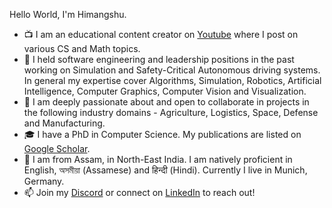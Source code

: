 Hello World, I'm Himangshu.

- 📺 I am an educational content creator on [Youtube](https://www.youtube.com/channel/UCrip_x8QZ7GLTykFWJgS5Ww) where I post on various CS and Math topics.
- 🚙 I held software engineering and leadership positions in the past working on Simulation and Safety-Critical Autonomous driving systems. In general my expertise cover Algorithms, Simulation, Robotics, Artificial Intelligence, Computer Graphics, Computer Vision and Visualization. 
- 🌱 I am deeply passionate about and open to collaborate in projects in the following industry domains - Agriculture, Logistics, Space, Defense and Manufacturing.
- 🎓 I have a PhD in Computer Science. My publications are listed on [Google Scholar](https://scholar.google.com/citations?hl=en&user=B6UDagwAAAAJ).
- 🏡 I am from Assam, in North-East India. I am natively proficient in English, অসমীয়া (Assamese) and हिन्दी (Hindi). Currently I live in Munich, Germany. 
- 📫 Join my [Discord](https://discord.gg/kRkeYEKc) or connect on [LinkedIn](https://www.linkedin.com/in/himangshu-saikia-phd-a4a4711b/) to reach out!

<!--
**hsaikia/hsaikia** is a ✨ _special_ ✨ repository because its `README.md` (this file) appears on your GitHub profile.

Here are some ideas to get you started:

- 🔭 I’m currently working on ...
- 🌱 I’m currently learning ...
- 👯 I’m looking to collaborate on ...
- 🤔 I’m looking for help with ...
- 💬 Ask me about ...
- 📫 How to reach me: ...
- 😄 Pronouns: ...
- ⚡ Fun fact: ...
-->
